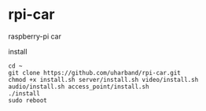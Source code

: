 # rpi-car

raspberry-pi car

install

```
cd ~
git clone https://github.com/uharband/rpi-car.git
chmod +x install.sh server/install.sh video/install.sh audio/install.sh access_point/install.sh
./install
sudo reboot
```

